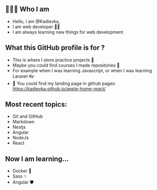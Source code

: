 ## 👩🏻‍💼 Who I am

- Hello, I am @Kadievka,
- I am web developer 👩‍💻
- I am always learning new things for web development

## What this GitHub profile is for ?

- This is where I store practice projects  💾
- Maybe you could find courses I made repositories  💼
- For example when I was learning Javascript, or when I was learning Laravel 👓
- 🍎 You could find my landing page in github pages: https://kadievka.github.io/apple-home-react/

## Most recent topics:

- Git and GitHub
- Markdown
- Nestjs
- Angular
- NodeJs
- React

## Now I am learning...

- Docker 🐳
- Sass ✨
- Angular 🛡️
